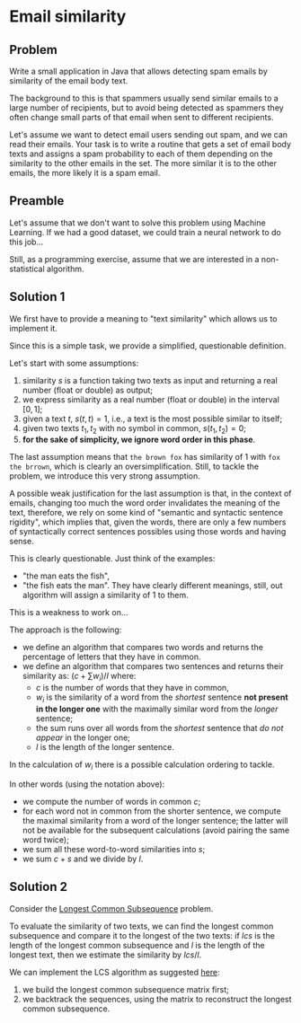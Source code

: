 # Email similarity

## Problem

Write a small application in Java that allows detecting spam emails by similarity of the email body text.

The background to this is that spammers usually send similar emails to a large number of recipients, but to 
avoid being detected as spammers they often change small parts of that email when sent to different recipients. 

Let's assume we want to detect email users sending out spam, and we can read their emails. Your task is to write 
a routine that gets a set of email body texts and assigns a spam probability to each of them depending on the 
similarity to the other emails in the set. The more similar it is to the other emails, the more likely it is 
a spam email.

## Preamble

Let's assume that we don't want to solve this problem using Machine Learning. If we had a good dataset, we could train a
neural network to do this job...

Still, as a programming exercise, assume that we are interested in a non-statistical algorithm.

## Solution 1

We first have to provide a meaning to "text similarity" which allows us to implement it.

Since this is a simple task, we provide a simplified, questionable definition.

Let's start with some assumptions:
1. similarity $s$ is a function taking two texts as input and returning a real number (float or double) as output;
2. we express similarity as a real number (float or double) in the interval $[0,1]$; 
3. given a text $t$, $s(t,t) = 1$, i.e., a text is the most possible similar to itself; 
4. given two texts $t_1, t_2$ with no symbol in common, $s(t_1, t_2) = 0$;
5. **for the sake of simplicity, we ignore word order in this phase**.

The last assumption means that `the brown fox` has similarity of $1$ with `fox the brrown`, which is clearly an oversimplification. Still, 
to tackle the problem, we introduce this very strong assumption.

A possible weak justification for the last assumption is that, in the context of emails, changing too much the word order invalidates
the meaning of the text, therefore, we rely on some kind of "semantic and syntactic sentence rigidity", which implies that, given the words, there are
only a few numbers of syntactically correct sentences possibles using those words and having sense.

This is clearly questionable. Just think of the examples:
- "the man eats the fish",
- "the fish eats the man".
They have clearly different meanings, still, out algorithm will assign a similarity of $1$ to them.

This is a weakness to work on...

The approach is the following:
- we define an algorithm that compares two words and returns the percentage of letters that they have in common.
- we define an algorithm that compares two sentences and returns their similarity as: $(c + \sum w_i) / l$
  where:
  - $c$ is the number of words that they have in common,
  - $w_i$ is the similarity of a word from the _shortest_ sentence **not present in the longer one** with the maximally similar word from the _longer_ sentence;
  - the sum runs over all words from the _shortest_ sentence that _do not appear_ in the longer one;
  - $l$ is the length of the longer sentence.

In the calculation of $w_i$ there is a possible calculation ordering to tackle.

In other words (using the notation above):
- we compute the number of words in common $c$;
- for each word not in common from the shorter sentence, we compute the maximal similarity from a word of the longer sentence; the latter will not 
  be available for the subsequent calculations (avoid pairing the same word twice);
- we sum all these word-to-word similarities into $s$;
- we sum $c + s$ and we divide by $l$.

## Solution 2

Consider the [Longest Common Subsequence](https://en.wikipedia.org/wiki/Longest_common_subsequence) problem.

To evaluate the similarity of two texts, we can  find the longest common subsequence and compare it to the longest of the two texts:
if $lcs$ is the length of the longest common subsequence and $l$ is the length of the longest text, then we estimate the similarity by $lcs / l$.

We can implement the LCS algorithm as suggested [here](https://en.wikipedia.org/wiki/Longest_common_subsequence):
1. we build the longest common subsequence matrix first;
2. we backtrack the sequences, using the matrix to reconstruct the longest common subsequence.